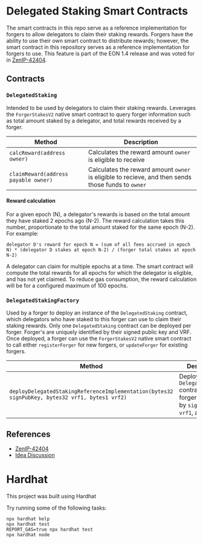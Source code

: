 # Delegated Staking Smart Contracts
The smart contracts in this repo serve as a reference implementation for forgers to allow delegators to claim their staking rewards. Forgers have the ability to use their own smart contract to distribute rewards; however, the smart contract in this repository serves as a reference implementation for forgers to use. This feature is part of the EON 1.4 release and was voted for in [ZenIP-42404](https://snapshot.org/#/horizenfoundationtechnical.eth/proposal/0x5f58eed0a9775283e2f668f2721d78cc6ee0289e9bcd77a4e74b81451bf75a49).

## Contracts
### `DelegatedStaking`

Intended to be used by delegators to claim their staking rewards. Leverages the `ForgerStakesV2` native smart contract to query forger information such as total amount staked by a delegator, and total rewards received by a forger.

| Method | Description |
| ------------- | ------------- |
| `calcReward(address owner)`  | Calculates the reward amount `owner` is eligible to receive |
| `claimReward(address payable owner)`  | Calculates the reward amount `owner` is eligible to recieve, and then sends those funds to `owner` |

#### Reward calculation
For a given epoch (N), a delegator's rewards is based on the total amount they have staked 2 epochs ago (N-2). The reward calculation takes this number, proportionate to the total amount staked for the same epoch (N-2). For example:
```
delegator D's reward for epoch N = (sum of all fees accrued in epoch N) * (delegator D stakes at epoch N-2) / (forger total stakes at epoch N-2)
```
A delegator can claim for multiple epochs at a time. The smart contract will compute the total rewards for all epochs for which the delegator is eligible, and has not yet claimed. To reduce gas consumption, the reward calculation will be for a configured maximum of 100 epochs.

### `DelegatedStakingFactory`

Used by a forger to deploy an instance of the `DelegatedStaking` contract, which delegators who have staked to this forger can use to claim their staking rewards. Only one `DelegatedStaking` contract can be deployed per forger. Forger's are uniquely identified by their signed public key and VRF. Once deployed, a forger can use the `ForgerStakesV2` native smart contract to call either `registerForger` for new forgers, or `updateForger` for existing forgers.

| Method | Description |
| ------------- | ------------- |
| `deployDelegatedStakingReferenceImplementation(bytes32 signPubKey, bytes32 vrf1, bytes1 vrf2)`  | Deploys a `DelegatedStaking` contract for the forger, identified by `signPubKey`, `vrf1`, and `vrf2` |

<!-- ## Audit
***TODO*** include audit report here when completed. -->

## References
- [ZenIP-42404](https://snapshot.org/#/horizenfoundationtechnical.eth/proposal/0x5f58eed0a9775283e2f668f2721d78cc6ee0289e9bcd77a4e74b81451bf75a49)
- [Idea Discussion](https://horizen.discourse.group/t/new-zenip-delegated-staking-on-eon/492)

# Hardhat

This project was built using Hardhat

Try running some of the following tasks:

```shell
npx hardhat help
npx hardhat test
REPORT_GAS=true npx hardhat test
npx hardhat node
```
